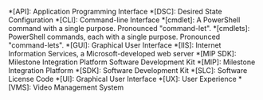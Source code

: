 *[API]: Application Programming Interface
*[DSC]: Desired State Configuration
*[CLI]: Command-line Interface
*[cmdlet]: A PowerShell command with a single purpose. Pronounced "command-let".
*[cmdlets]: PowerShell commands, each with a single purpose. Pronounced "command-lets".
*[GUI]: Graphical User Interface
*[IIS]: Internet Information Services, a Microsoft-developed web server
*[MIP SDK]: Milestone Integration Platform Software Development Kit
*[MIP]: Milestone Integration Platform
*[SDK]: Software Development Kit
*[SLC]: Software License Code
*[UI]: Graphical User Interface
*[UX]: User Experience
*[VMS]: Video Management System
